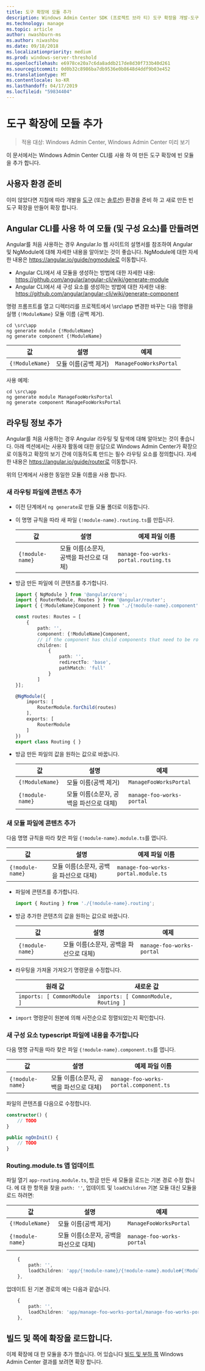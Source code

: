 ```yaml
---
title: 도구 확장에 모듈 추가
description: Windows Admin Center SDK (프로젝트 브라 티) 도구 확장을 개발-도구 확장에 모듈을 추가 합니다.
ms.technology: manage
ms.topic: article
author: nwashburn-ms
ms.author: niwashbu
ms.date: 09/18/2018
ms.localizationpriority: medium
ms.prod: windows-server-threshold
ms.openlocfilehash: e6978ce20a7c6da8addb217de8d30f733b40d261
ms.sourcegitcommit: 0d0b32c8986ba7db9536e0b8648d4ddf9b03e452
ms.translationtype: MT
ms.contentlocale: ko-KR
ms.lasthandoff: 04/17/2019
ms.locfileid: "59834404"
---
```

# <a name="add-a-module-to-a-tool-extension"></a>도구 확장에 모듈 추가

>적용 대상: Windows Admin Center, Windows Admin Center 미리 보기

이 문서에서는 Windows Admin Center CLI를 사용 하 여 만든 도구 확장에 빈 모듈을 추가 합니다.

## <a name="prepare-your-environment"></a>사용자 환경 준비

이미 않았다면 지침에 따라 개발을 [도구](..\develop-tool.md) (또는 [솔루션](..\develop-solution.md)) 환경을 준비 하 고 새로 만든 빈 도구 확장을 만들어 확장 합니다.

## <a name="use-the-angular-cli-to-create-a-module-and-component"></a>Angular CLI를 사용 하 여 모듈 (및 구성 요소)를 만들려면

Angular를 처음 사용하는 경우 Angular.Io 웹 사이트의 설명서를 참조하여 Angular 및 NgModule에 대해 자세한 내용을 알아보는 것이 좋습니다. NgModule에 대한 자세한 내용은 https://angular.io/guide/ngmodule로 이동합니다.

* Angular CLI에서 새 모듈을 생성하는 방법에 대한 자세한 내용: https://github.com/angular/angular-cli/wiki/generate-module
* Angular CLI에서 새 구성 요소를 생성하는 방법에 대한 자세한 내용: https://github.com/angular/angular-cli/wiki/generate-component


명령 프롬프트를 열고 디렉터리를 프로젝트에서 \src\app 변경한 바꾸는 다음 명령을 실행 ```{!ModuleName}``` 모듈 이름 (공백 제거).

```
cd \src\app
ng generate module {!ModuleName}
ng generate component {!ModuleName}
```

| 값 | 설명 | 예제 |
| ----- | ----------- | ------- |
| ```{!ModuleName}``` | 모듈 이름(공백 제거) | ```ManageFooWorksPortal``` |

사용 예제:
```
cd \src\app
ng generate module ManageFooWorksPortal
ng generate component ManageFooWorksPortal
```


## <a name="add-routing-information"></a>라우팅 정보 추가

Angular를 처음 사용하는 경우 Angular 라우팅 및 탐색에 대해 알아보는 것이 좋습니다. 아래 섹션에서는 사용자 활동에 대한 응답으로 Windows Admin Center가 확장으로 이동하고 확장의 보기 간에 이동하도록 만드는 필수 라우팅 요소를 정의합니다. 자세한 내용은 https://angular.io/guide/router로 이동합니다.

위의 단계에서 사용한 동일한 모듈 이름을 사용 합니다.

### <a name="add-content-to-new-routing-file"></a>새 라우팅 파일에 콘텐츠 추가

* 이전 단계에서 ``` ng generate ```로 만들 모듈 폴더로 이동합니다.

* 이 명명 규칙을 따라 새 파일 ```{!module-name}.routing.ts```를 만듭니다.

    | 값 | 설명 | 예제 파일 이름 |
    | ----- | ----------- | ------- |
    | ```{!module-name}``` | 모듈 이름(소문자, 공백을 파선으로 대체) | ```manage-foo-works-portal.routing.ts``` |

* 방금 만든 파일에 이 콘텐츠를 추가합니다.

    ``` ts
    import { NgModule } from '@angular/core';
    import { RouterModule, Routes } from '@angular/router';
    import { {!ModuleName}Component } from './{!module-name}.component';

    const routes: Routes = [
        {
            path: '',
            component: {!ModuleName}Component,
            // if the component has child components that need to be routed to, include them in the children array.
            children: [
                {
                    path: '', 
                    redirectTo: 'base',
                    pathMatch: 'full'
                }
            ]
    }];

    @NgModule({
        imports: [
            RouterModule.forChild(routes)
        ],
        exports: [
            RouterModule
        ]
    })
    export class Routing { }
    ```

* 방금 만든 파일의 값을 원하는 값으로 바꿉니다.

    | 값 | 설명 | 예제 |
    | ----- | ----------- | ------- |
    | ```{!ModuleName}``` | 모듈 이름(공백 제거) | ```ManageFooWorksPortal``` |
    | ```{!module-name}``` | 모듈 이름(소문자, 공백을 파선으로 대체) | ```manage-foo-works-portal``` |

### <a name="add-content-to-new-module-file"></a>새 모듈 파일에 콘텐츠 추가

다음 명명 규칙을 따라 찾은 파일 ```{!module-name}.module.ts```를 엽니다.

| 값 | 설명 | 예제 파일 이름 |
| ----- | ----------- | ------- |
| ```{!module-name}``` | 모듈 이름(소문자, 공백을 파선으로 대체) | ```manage-foo-works-portal.module.ts``` |

* 파일에 콘텐츠를 추가합니다.

    ``` ts
    import { Routing } from './{!module-name}.routing';
    ```

* 방금 추가한 콘텐츠의 값을 원하는 값으로 바꿉니다.

    | 값 | 설명 | 예제 |
    | ----- | ----------- | ------- |
    | ```{!module-name}``` | 모듈 이름(소문자, 공백을 파선으로 대체) | ```manage-foo-works-portal``` |

* 라우팅을 가져올 가져오기 명령문을 수정합니다.

    | 원래 값 | 새로운 값 |
    | -------------- | --------- |
    | ```imports: [ CommonModule ]``` | ```imports: [ CommonModule, Routing ]``` |

* ```import``` 명령문이 원본에 의해 사전순으로 정렬되었는지 확인합니다.

### <a name="add-content-to-new-component-typescript-file"></a>새 구성 요소 typescript 파일에 내용을 추가합니다

다음 명명 규칙을 따라 찾은 파일 ```{!module-name}.component.ts```를 엽니다.

| 값 | 설명 | 예제 파일 이름 |
| ----- | ----------- | ------- |
| ```{!module-name}``` | 모듈 이름(소문자, 공백을 파선으로 대체) | ```manage-foo-works-portal.component.ts``` |
    
파일의 콘텐츠를 다음으로 수정합니다.

``` ts
constructor() {
    // TODO
}

public ngOnInit() {
    // TODO
}
```
### <a name="update-app-routingmodulets"></a>Routing.module.ts 앱 업데이트

파일 열기 ```app-routing.module.ts```, 방금 만든 새 모듈을 로드는 기본 경로 수정 합니다.  에 대 한 항목을 찾을 ```path: ''```, 업데이트 및 ```loadChildren``` 기본 모듈 대신 모듈을 로드 하려면:

| 값 | 설명 | 예제 |
| ----- | ----------- | ------- |
| ```{!ModuleName}``` | 모듈 이름(공백 제거) | ```ManageFooWorksPortal``` |
| ```{!module-name}``` | 모듈 이름(소문자, 공백을 파선으로 대체) | ```manage-foo-works-portal``` |

``` ts
    {
        path: '', 
        loadChildren: 'app/{!module-name}/{!module-name}.module#{!ModuleName}Module'
    },
```
업데이트 된 기본 경로의 예는 다음과 같습니다.
``` ts
    {
        path: '', 
        loadChildren: 'app/manage-foo-works-portal/manage-foo-works-portal.module#ManageFooWorksPortalModule'
    },
```


## <a name="build-and-side-load-your-extension"></a>빌드 및 쪽에 확장을 로드합니다.

이제 확장에 대 한 모듈을 추가 했습니다.  어 있습니다 [빌드 및 부하 쪽](..\develop-tool.md#build-and-side-load-your-extension) Windows Admin Center 결과를 보려면 확장 합니다.
